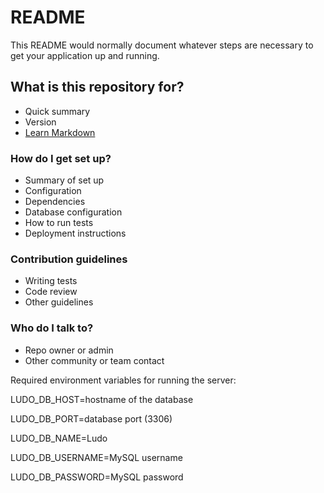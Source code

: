 # README #

This README would normally document whatever steps are necessary to get your application up and running.

## What is this repository for? ###

* Quick summary
* Version
* [Learn Markdown](https://bitbucket.org/tutorials/markdowndemo)

### How do I get set up? ###

* Summary of set up
* Configuration
* Dependencies
* Database configuration
* How to run tests
* Deployment instructions

### Contribution guidelines ###

* Writing tests
* Code review
* Other guidelines

### Who do I talk to? ###

* Repo owner or admin
* Other community or team contact



Required environment variables for running the server:

LUDO_DB_HOST=hostname of the database

LUDO_DB_PORT=database port (3306)

LUDO_DB_NAME=Ludo

LUDO_DB_USERNAME=MySQL username

LUDO_DB_PASSWORD=MySQL password
